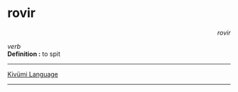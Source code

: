 
# rovir

<div align="right"><i>rovir</i></div>

*verb*  
**Definition :** to spit  

---

[Kivümi Language](../README.md)

---
